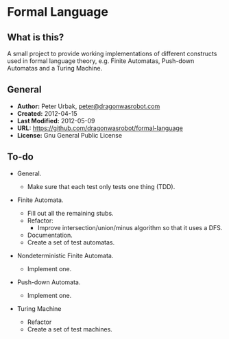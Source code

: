 Formal Language
======================

## What is this?
A small project to provide working implementations of different constructs used
in formal language theory, e.g. Finite Automatas, Push-down Automatas and a
Turing Machine.

## General

- **Author:** Peter Urbak, peter@dragonwasrobot.com
- **Created:** 2012-04-15
- **Last Modified:** 2012-05-09
- **URL:** https://github.com/dragonwasrobot/formal-language
- **License:** Gnu General Public License

## To-do

* General.
  * Make sure that each test only tests one thing (TDD).

* Finite Automata.
  * Fill out all the remaining stubs.
  * Refactor:
    * Improve intersection/union/minus algorithm so that it uses a DFS.
  * Documentation.
  * Create a set of test automatas.

* Nondeterministic Finite Automata.
  * Implement one.

* Push-down Automata.
  * Implement one.

* Turing Machine
  * Refactor
  * Create a set of test machines.
